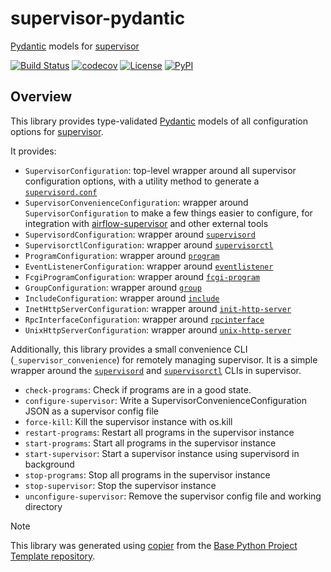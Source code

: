 # supervisor-pydantic

[Pydantic](https://docs.pydantic.dev/latest/) models for [supervisor](https://supervisord.org)

[![Build Status](https://github.com/airflow-laminar/supervisor-pydantic/actions/workflows/build.yml/badge.svg?branch=main&event=push)](https://github.com/airflow-laminar/supervisor-pydantic/actions/workflows/build.yml)
[![codecov](https://codecov.io/gh/airflow-laminar/supervisor-pydantic/branch/main/graph/badge.svg)](https://codecov.io/gh/airflow-laminar/supervisor-pydantic)
[![License](https://img.shields.io/github/license/airflow-laminar/supervisor-pydantic)](https://github.com/airflow-laminar/supervisor-pydantic)
[![PyPI](https://img.shields.io/pypi/v/supervisor-pydantic.svg)](https://pypi.python.org/pypi/supervisor-pydantic)

## Overview
This library provides type-validated [Pydantic](https://docs.pydantic.dev/latest/) models of all configuration options for [supervisor](https://supervisord.org).

It provides:
- `SupervisorConfiguration`: top-level wrapper around all supervisor configuration options, with a utility method to generate a [`supervisord.conf`](https://supervisord.org/configuration.html)
- `SupervisorConvenienceConfiguration`: wrapper around `SupervisorConfiguration` to make a few things easier to configure, for integration with [airflow-supervisor](https://github.com/airflow-laminar/airflow-supervisor) and other external tools
- `SupervisordConfiguration`: wrapper around [`supervisord`](https://supervisord.org/configuration.html#supervisord-section-settings)
- `SupervisorctlConfiguration`: wrapper around [`supervisorctl`](https://supervisord.org/configuration.html#supervisorctl-section-settings)
- `ProgramConfiguration`: wrapper around [`program`](https://supervisord.org/configuration.html#program-x-section-settings)
- `EventListenerConfiguration`: wrapper around [`eventlistener`](https://supervisord.org/configuration.html#eventlistener-x-section-settings)
- `FcgiProgramConfiguration`: wrapper around [`fcgi-program`](https://supervisord.org/configuration.html#fcgi-program-x-section-settings)
- `GroupConfiguration`: wrapper around [`group`](https://supervisord.org/configuration.html#group-x-section-settings)
- `IncludeConfiguration`: wrapper around [`include`](https://supervisord.org/configuration.html#include-section-settings)
- `InetHttpServerConfiguration`: wrapper around [`init-http-server`](https://supervisord.org/configuration.html#inet-http-server-section-settings)
- `RpcInterfaceConfiguration`: wrapper around [`rpcinterface`](https://supervisord.org/configuration.html#rpcinterface-x-section-settings)
- `UnixHttpServerConfiguration`: wrapper around [`unix-http-server`](https://supervisord.org/configuration.html#unix-http-server-section-settings)

Additionally, this library provides a small convenience CLI (`_supervisor_convenience`) for remotely managing supervisor. It is a simple wrapper around the [`supervisord`](https://supervisord.org/running.html#running-supervisord) and [`supervisorctl`](https://supervisord.org/running.html#running-supervisorctl) CLIs in supervisor.

- `check-programs`:  Check if programs are in a good state.
- `configure-supervisor`:  Write a SupervisorConvenienceConfiguration JSON as a supervisor config file
- `force-kill`:  Kill the supervisor instance with os.kill
- `restart-programs`:  Restart all programs in the supervisor instance
- `start-programs`:  Start all programs in the supervisor instance
- `start-supervisor`:  Start a supervisor instance using supervisord in background
- `stop-programs`:  Stop all programs in the supervisor instance
- `stop-supervisor`:  Stop the supervisor instance
- `unconfigure-supervisor`:  Remove the supervisor config file and working directory


> [!NOTE]
> This library was generated using [copier](https://copier.readthedocs.io/en/stable/) from the [Base Python Project Template repository](https://github.com/python-project-templates/base).
